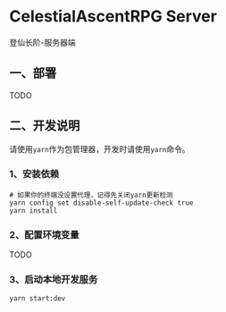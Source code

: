 # CelestialAscentRPG Server

登仙长阶-服务器端

## 一、部署

TODO

## 二、开发说明

请使用`yarn`作为包管理器，开发时请使用`yarn`命令。

### 1、安装依赖

```shell
# 如果你的终端没设置代理，记得先关闭yarn更新检测
yarn config set disable-self-update-check true
yarn install
```

### 2、配置环境变量

TODO

### 3、启动本地开发服务

```shell
yarn start:dev
```
